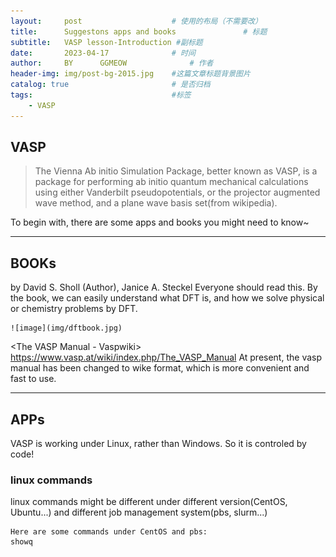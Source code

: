 ```yaml
---
layout:     post   				    # 使用的布局（不需要改）
title:      Suggestons apps and books 				# 标题 
subtitle:   VASP lesson-Introduction #副标题
date:       2023-04-17 				# 时间
author:     BY 		GGMEOW				# 作者
header-img: img/post-bg-2015.jpg 	#这篇文章标题背景图片
catalog: true 						# 是否归档
tags:								#标签
    - VASP
---
```


## VASP
>The Vienna Ab initio Simulation Package, better known as VASP, is a package for performing ab initio quantum mechanical calculations using either Vanderbilt pseudopotentials, or the projector augmented wave method, and a plane wave basis set(from wikipedia).

To begin with, there are some apps and books you might need to know~

***

## BOOKs
<Density Functional Theory: A Practical Introduction> by David S. Sholl (Author), Janice A. Steckel 
Everyone should read this. By the book, we can easily understand what DFT is, and how we solve physical or chemistry problems by DFT.
    
    ![image](img/dftbook.jpg)

<The VASP Manual - Vaspwiki> https://www.vasp.at/wiki/index.php/The_VASP_Manual
    At present, the vasp manual has been changed to wike format, which is more convenient and fast to use.

***
## APPs

VASP is working under Linux, rather than Windows. So it is controled by code!
    
### linux commands 
linux commands might be different under different version(CentOS, Ubuntu...) and different job management system(pbs, slurm...)
    
    Here are some commands under CentOS and pbs:
    showq
    
    
    
